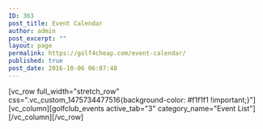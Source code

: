 ```yaml
---
ID: 363
post_title: Event Calendar
author: admin
post_excerpt: ""
layout: page
permalink: https://golf4cheap.com/event-calendar/
published: true
post_date: 2016-10-06 06:07:48
---
```

[vc_row full_width="stretch_row" css=".vc_custom_1475734477516{background-color: #f1f1f1 !important;}"][vc_column][golfclub_events active_tab="3" category_name="Event List"][/vc_column][/vc_row]